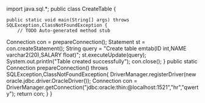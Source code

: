 import java.sql.*;
public class CreateTable {

	public static void main(String[] args) throws SQLException,ClassNotFoundException {
		// TODO Auto-generated method stub
		
Connection con = prepareConnection();
Statement st = con.createStatement();
String query = "Create table emtab(ID int,NAME varchar2(20),SALARY float)";
st.executeUpdate(query);
System.out.println("Table created successfully");
con.close();
	}
public static Connection prepareConnection() throws SQLException,ClassNotFoundException{
	DriverManager.registerDriver(new oracle.jdbc.driver.OracleDriver());
	Connection con = DriverManager.getConnection("jdbc:oracle:thin:@localhost:1521","hr","qwerty");
return con;	
}
}
